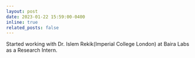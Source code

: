 ```yaml
---
layout: post
date: 2023-01-22 15:59:00-0400
inline: true
related_posts: false
---
```


Started working with Dr. Islem Rekik(Imperial College London) at Baira Labs as a Research Intern.

